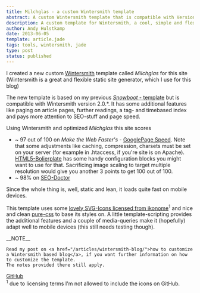 ```yaml
---
title: Milchglas - a custom Wintersmith template
abstract: A custom Wintersmith template that is compatible with Version 2.0.* of Wintersmith.
description: A custom template for Wintersmith, a cool, simple and flexible static site generator. Template features paging, tags, archives (timeline), related post, mobile approach. source on GitHub.
author: Andy Hulstkamp
date: 2013-06-05
template: article.jade
tags: tools, wintersmith, jade
type: post
status: published
---
```


I created a new custom [Wintersmith](http://wintersmith.io/) template called _Milchglas_ for this site (Wintersmith is a great and flexible static site generator, which I use for this blog)

The new template is based on my previous [_Snowboot_ - template](/articles/wintersmith-blog/) but is compatible with Wintersmith version 2.0.*. It
has some additional features like paging on article pages, further readings, a tag- and timebased index and pays more attention to SEO-stuff and page speed.

<span class="more"></span>

Using Wintersmith and optimized _Milchglas_ this site scores

+ ~ 97 out of 100 on _Make the Web Faster's_ - [GooglePage Speed](https://developers.google.com/speed/pagespeed/).
Note that some adjustments like caching, compression, charsets must be set on your server (for example in .htaccess, if you're site is on Apache).
[HTML5-Bolierplate](https://github.com/h5bp/html5-boilerplate/blob/master/.htaccess) has some handy configuration blocks you might want to use for that.
Sacrificing image scaling to target multiple resolution would give you another 3 points to get 100 out of 100.
+ ~ 98% on [SEO-Doctor](https://addons.mozilla.org/de/firefox/addon/seo-doctor/)

Since the whole thing is, well, static and lean, it loads quite fast on mobile devices.

This template uses some [lovely SVG-Icons licensed from ikonome](http://ikono.me/category/icons/)<sup>1</sup> and nice and clean [pure-css](http://purecss.io) to base its styles on.
A little template-scripting provides the additional features and a couple of media-queries make it (hopefully) adapt well to mobile devices (this still needs testing though).


<div class="note">
    __NOTE__

    Read my post on <a href="/articles/wintersmith-blog/">how to customize a Wintersmith based blog</a>, if you want further information on how to customize the template.
    The notes provided there still apply.
</div>

<div class="button-holder one">
    <a href="https://github.com/ndhu/wintersmith-milchglas-template" class="button github">GitHub</a>
</div>

<span class="footnote">
<sup>1</sup> due to licensing terms I'm not allowed to include the icons on GitHub.
</span>
